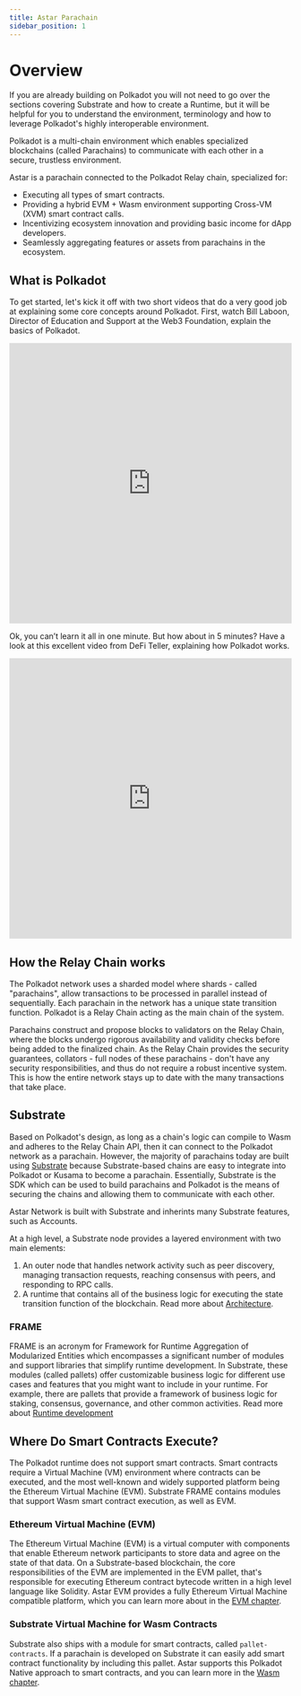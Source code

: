 ```yaml
---
title: Astar Parachain
sidebar_position: 1
---
```


# Overview
If you are already building on Polkadot you will not need to go over the sections covering Substrate and how to create a Runtime, but it will be helpful for you to understand the environment, terminology and how to leverage Polkadot's highly interoperable environment.

Polkadot is a multi-chain environment which enables specialized blockchains (called Parachains) to communicate with each other in a secure, trustless environment.

Astar is a parachain connected to the Polkadot Relay chain, specialized for:
* Executing all types of smart contracts.
* Providing a hybrid EVM + Wasm environment supporting Cross-VM (XVM) smart contract calls.
* Incentivizing ecosystem innovation and providing basic income for dApp developers.
* Seamlessly aggregating features or assets from parachains in the ecosystem.

## What is Polkadot
To get started, let's kick it off with two short videos that do a very good job at explaining some core concepts around Polkadot. First, watch Bill Laboon, Director of Education and Support at the Web3 Foundation, explain the basics of Polkadot.

<iframe width="100%" height="500" src="https://www.youtube.com/embed/29Ty-VTDnh4" title="YouTube video player" frameborder="0" allow="accelerometer; autoplay; clipboard-write; encrypted-media; gyroscope; picture-in-picture; web-share" allowfullscreen></iframe>

Ok, you can’t learn it all in one minute. But how about in 5 minutes? Have a look at this excellent video from DeFi Teller, explaining how Polkadot works.

<iframe width="100%" height="500" src="https://www.youtube.com/embed/BQ60bTU1bPg" title="YouTube video player" frameborder="0" allow="accelerometer; autoplay; clipboard-write; encrypted-media; gyroscope; picture-in-picture; web-share" allowfullscreen></iframe>

## How the Relay Chain works
The Polkadot network uses a sharded model where shards - called "parachains", allow transactions to be processed in parallel instead of sequentially. Each parachain in the network has a unique state transition function. Polkadot is a Relay Chain acting as the main chain of the system.

Parachains construct and propose blocks to validators on the Relay Chain, where the blocks undergo rigorous availability and validity checks before being added to the finalized chain. As the Relay Chain provides the security guarantees, collators - full nodes of these parachains - don't have any security responsibilities, and thus do not require a robust incentive system. This is how the entire network stays up to date with the many transactions that take place.

## Substrate
Based on Polkadot's design, as long as a chain's logic can compile to Wasm and adheres to the Relay Chain API, then it can connect to the Polkadot network as a parachain.
However, the majority of parachains today are built using [Substrate](https://substrate.io/) because Substrate-based chains are easy to integrate into Polkadot or Kusama to become a parachain. Essentially, Substrate is the SDK which can be used to build parachains and Polkadot is the means of securing the chains and allowing them to communicate with each other.

Astar Network is built with Substrate and inherints many Substrate features, such as Accounts.

At a high level, a Substrate node provides a layered environment with two main elements:
1. An outer node that handles network activity such as peer discovery, managing transaction requests, reaching consensus with peers, and responding to RPC calls.
2. A runtime that contains all of the business logic for executing the state transition function of the blockchain.
Read more about [Architecture](https://docs.substrate.io/fundamentals/architecture/).

### FRAME
FRAME is an acronym for Framework for Runtime Aggregation of Modularized Entities which encompasses a significant number of modules and support libraries that simplify runtime development. In Substrate, these modules (called pallets) offer customizable business logic for different use cases and features that you might want to include in your runtime. For example, there are pallets that provide a framework of business logic for staking, consensus, governance, and other common activities.
Read more about [Runtime development](https://docs.substrate.io/fundamentals/runtime-development/)


## Where Do Smart Contracts Execute?
The Polkadot runtime does not support smart contracts. Smart contracts require a Virtual Machine (VM) environment where contracts can be executed, and the most well-known and widely supported platform being the Ethereum Virtual Machine (EVM). Substrate FRAME contains modules that support Wasm smart contract execution, as well as EVM.

### Ethereum Virtual Machine (EVM)
The Ethereum Virtual Machine (EVM) is a virtual computer with components that enable Ethereum network participants to store data and agree on the state of that data. On a Substrate-based blockchain, the core responsibilities of the EVM are implemented in the EVM pallet, that's responsible for executing Ethereum contract bytecode written in a high level language like Solidity. Astar EVM provides a fully Ethereum Virtual Machine compatible platform, which you can learn more about in the [EVM chapter](/docs/build/EVM).

### Substrate Virtual Machine for Wasm Contracts
Substrate also ships with a module for smart contracts, called `pallet-contracts`. If a parachain is developed on Substrate it can easily add smart contract functionality by including this pallet. Astar supports this Polkadot Native approach to smart contracts, and you can learn more in the [Wasm chapter](/docs/build/wasm).
